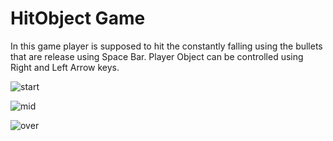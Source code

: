 # HitObject Game

In this game player is supposed to hit the constantly falling using the bullets that are release using Space Bar. Player Object can be controlled using Right and Left Arrow keys.

![start](https://github.com/gautamgupta1811/hitobject_game/blob/master/start.png)

![mid](https://github.com/gautamgupta1811/hitobject_game/blob/master/mid.png)

![over](https://github.com/gautamgupta1811/hitobject_game/blob/master/gameover.png)

